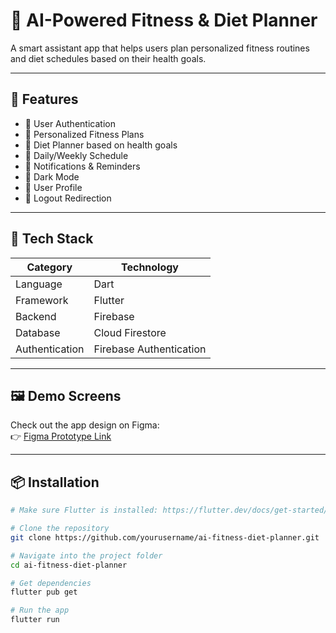 # 🧠 AI-Powered Fitness & Diet Planner

A smart assistant app that helps users plan personalized fitness routines and diet schedules based on their health goals.

---

## 🚀 Features

- 🔐 User Authentication  
- 🧍 Personalized Fitness Plans  
- 🥗 Diet Planner based on health goals  
- 📅 Daily/Weekly Schedule  
- 🔔 Notifications & Reminders  
- 🌙 Dark Mode  
- 👤 User Profile  
- 🚪 Logout Redirection  

---

## 🧰 Tech Stack

| Category         | Technology               |
|------------------|--------------------------|
| Language         | Dart                     |
| Framework        | Flutter                  |
| Backend          | Firebase                 |
| Database         | Cloud Firestore          |
| Authentication   | Firebase Authentication  |

---

## 🖼 Demo Screens

Check out the app design on Figma:  
👉 [Figma Prototype Link](https://www.figma.com/proto/FKnzYT2KVQMNlFJP1qcvqi/PROJECT-MAD?node-id=0-1&t=CVNbLc2rMByCbKRr-1)

---

## 📦 Installation

```bash
# Make sure Flutter is installed: https://flutter.dev/docs/get-started/install

# Clone the repository
git clone https://github.com/yourusername/ai-fitness-diet-planner.git

# Navigate into the project folder
cd ai-fitness-diet-planner

# Get dependencies
flutter pub get

# Run the app
flutter run
